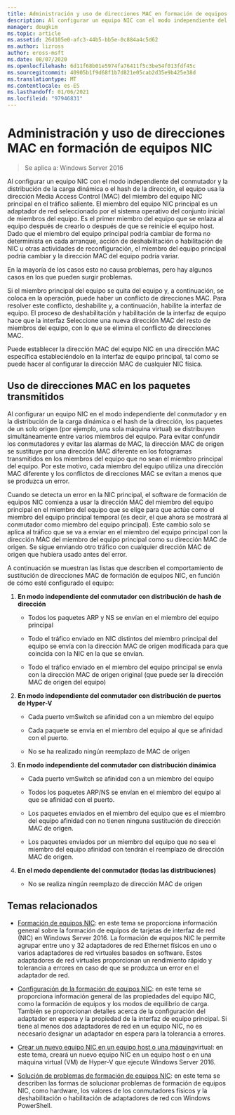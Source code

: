 ```yaml
---
title: Administración y uso de direcciones MAC en formación de equipos NIC
description: Al configurar un equipo NIC con el modo independiente del conmutador y la distribución de la carga dinámica o el hash de la dirección, el equipo usa la dirección Media Access Control (MAC) del miembro del equipo NIC principal en el tráfico saliente. El miembro del equipo NIC principal es un adaptador de red seleccionado por el sistema operativo del conjunto inicial de miembros del equipo.
manager: dougkim
ms.topic: article
ms.assetid: 26d105e0-afc3-44b5-bb5e-0c884a4c5d62
ms.author: lizross
author: eross-msft
ms.date: 08/07/2020
ms.openlocfilehash: 6d11f68b01e5974fa76411f5c3be54f013fdf45c
ms.sourcegitcommit: 40905b1f9d68f1b7d821e05cab2d35e9b425e38d
ms.translationtype: MT
ms.contentlocale: es-ES
ms.lasthandoff: 01/06/2021
ms.locfileid: "97946831"
---
```

# <a name="nic-teaming-mac-address-use-and-management"></a>Administración y uso de direcciones MAC en formación de equipos NIC

>Se aplica a: Windows Server 2016

Al configurar un equipo NIC con el modo independiente del conmutador y la distribución de la carga dinámica o el hash de la dirección, el equipo usa la dirección Media Access Control (MAC) del miembro del equipo NIC principal en el tráfico saliente. El miembro del equipo NIC principal es un adaptador de red seleccionado por el sistema operativo del conjunto inicial de miembros del equipo.  Es el primer miembro del equipo que se enlaza al equipo después de crearlo o después de que se reinicie el equipo host. Dado que el miembro del equipo principal podría cambiar de forma no determinista en cada arranque, acción de deshabilitación o habilitación de NIC u otras actividades de reconfiguración, el miembro del equipo principal podría cambiar y la dirección MAC del equipo podría variar.

En la mayoría de los casos esto no causa problemas, pero hay algunos casos en los que pueden surgir problemas.

Si el miembro principal del equipo se quita del equipo y, a continuación, se coloca en la operación, puede haber un conflicto de direcciones MAC. Para resolver este conflicto, deshabilite y, a continuación, habilite la interfaz de equipo. El proceso de deshabilitación y habilitación de la interfaz de equipo hace que la interfaz Seleccione una nueva dirección MAC del resto de miembros del equipo, con lo que se elimina el conflicto de direcciones MAC.

Puede establecer la dirección MAC del equipo NIC en una dirección MAC específica estableciéndolo en la interfaz de equipo principal, tal como se puede hacer al configurar la dirección MAC de cualquier NIC física.

## <a name="mac-address-use-on-transmitted-packets"></a>Uso de direcciones MAC en los paquetes transmitidos
Al configurar un equipo NIC en el modo independiente del conmutador y en la distribución de la carga dinámica o el hash de la dirección, los paquetes de un solo origen (por ejemplo, una sola máquina virtual) se distribuyen simultáneamente entre varios miembros del equipo. Para evitar confundir los conmutadores y evitar las alarmas de MAC, la dirección MAC de origen se sustituye por una dirección MAC diferente en los fotogramas transmitidos en los miembros del equipo que no sean el miembro principal del equipo. Por este motivo, cada miembro del equipo utiliza una dirección MAC diferente y los conflictos de direcciones MAC se evitan a menos que se produzca un error.

Cuando se detecta un error en la NIC principal, el software de formación de equipos NIC comienza a usar la dirección MAC del miembro del equipo principal en el miembro del equipo que se elige para que actúe como el miembro del equipo principal temporal (es decir, el que ahora se mostrará al conmutador como miembro del equipo principal).  Este cambio solo se aplica al tráfico que se va a enviar en el miembro del equipo principal con la dirección MAC del miembro del equipo principal como su dirección MAC de origen. Se sigue enviando otro tráfico con cualquier dirección MAC de origen que hubiera usado antes del error.

A continuación se muestran las listas que describen el comportamiento de sustitución de direcciones MAC de formación de equipos NIC, en función de cómo esté configurado el equipo:

1.  **En modo independiente del conmutador con distribución de hash de dirección**

    -   Todos los paquetes ARP y NS se envían en el miembro del equipo principal

    -   Todo el tráfico enviado en NIC distintos del miembro principal del equipo se envía con la dirección MAC de origen modificada para que coincida con la NIC en la que se envían.

    -   Todo el tráfico enviado en el miembro del equipo principal se envía con la dirección MAC de origen original (que puede ser la dirección MAC de origen del equipo)

2.  **En modo independiente del conmutador con distribución de puertos de Hyper-V**

    -   Cada puerto vmSwitch se afinidad con a un miembro del equipo

    -   Cada paquete se envía en el miembro del equipo al que se afinidad con el puerto.

    -   No se ha realizado ningún reemplazo de MAC de origen

3.  **En modo independiente del conmutador con distribución dinámica**

    -   Cada puerto vmSwitch se afinidad con a un miembro del equipo

    -   Todos los paquetes ARP/NS se envían en el miembro del equipo al que se afinidad con el puerto.

    -   Los paquetes enviados en el miembro del equipo que es el miembro del equipo afinidad con no tienen ninguna sustitución de dirección MAC de origen.

    -   Los paquetes enviados por un miembro del equipo que no sea el miembro del equipo afinidad con tendrán el reemplazo de dirección MAC de origen.

4.  **En el modo dependiente del conmutador (todas las distribuciones)**

    -   No se realiza ningún reemplazo de dirección MAC de origen

## <a name="related-topics"></a>Temas relacionados
- [Formación de equipos NIC](NIC-Teaming.md): en este tema se proporciona información general sobre la formación de equipos de tarjetas de interfaz de red (NIC) en Windows Server 2016. La formación de equipos NIC le permite agrupar entre uno y 32 adaptadores de red Ethernet físicos en uno o varios adaptadores de red virtuales basados en software. Estos adaptadores de red virtuales proporcionan un rendimiento rápido y tolerancia a errores en caso de que se produzca un error en el adaptador de red.

- [Configuración de la formación de equipos NIC](nic-teaming-settings.md): en este tema se proporciona información general de las propiedades del equipo NIC, como la formación de equipos y los modos de equilibrio de carga. También se proporcionan detalles acerca de la configuración del adaptador en espera y la propiedad de la interfaz de equipo principal. Si tiene al menos dos adaptadores de red en un equipo NIC, no es necesario designar un adaptador en espera para la tolerancia a errores.

- [Crear un nuevo equipo NIC en un equipo host o una máquina](Create-a-New-NIC-Team-on-a-Host-Computer-or-VM.md)virtual: en este tema, creará un nuevo equipo NIC en un equipo host o en una máquina virtual (VM) de Hyper-V que ejecute Windows Server 2016.

- [Solución de problemas de formación de equipos NIC](Troubleshooting-NIC-Teaming.md): en este tema se describen las formas de solucionar problemas de formación de equipos NIC, como hardware, los valores de los conmutadores físicos y la deshabilitación o habilitación de adaptadores de red con Windows PowerShell.



